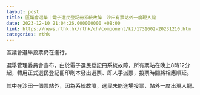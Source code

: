```yaml
---
layout: post
title: 區議會選舉｜電子選民登記冊系統故障　沙田有票站外一度現人龍
date: 2023-12-10 21:04:26.000000000 +08:00
link: https://news.rthk.hk/rthk/ch/component/k2/1731602-20231210.htm
categories: rthk
---
```


區議會選舉投票仍在進行。

選舉管理委員會宣布，由於電子選民登記冊系統故障，所有票站在晚上8時12分起，轉用正式選民登記冊印刷本發出選票、即人手派票，投票時間將相應順延。

其中在沙田一個票站外，因為系統故障，選民未能進場投票，站外一度出現人龍。
